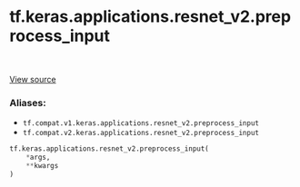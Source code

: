 <div itemscope itemtype="http://developers.google.com/ReferenceObject">
<meta itemprop="name" content="tf.keras.applications.resnet_v2.preprocess_input" />
<meta itemprop="path" content="Stable" />
</div>

# tf.keras.applications.resnet_v2.preprocess_input

<!-- Insert buttons -->

<table class="tfo-notebook-buttons tfo-api" align="left">
</table>

<a target="_blank" href="/code/stable/tensorflow/python/keras/applications/__init__.py">View source</a>



<!-- Start diff -->


### Aliases:

* `tf.compat.v1.keras.applications.resnet_v2.preprocess_input`
* `tf.compat.v2.keras.applications.resnet_v2.preprocess_input`


``` python
tf.keras.applications.resnet_v2.preprocess_input(
    *args,
    **kwargs
)
```



<!-- Placeholder for "Used in" -->
